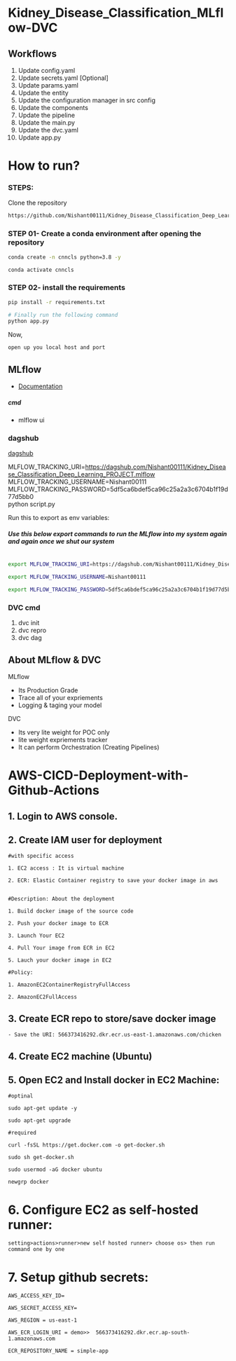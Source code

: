 # Kidney_Disease_Classification_MLflow-DVC


## Workflows

1.  Update config.yaml
2.  Update secrets.yaml [Optional]
3.  Update params.yaml
4.  Update the entity
5.  Update the configuration manager in src config
6.  Update the components
7.  Update the pipeline 
8.  Update the main.py
9.  Update the dvc.yaml
10. Update app.py

# How to run?
### STEPS:

Clone the repository

```bash
https://github.com/Nishant00111/Kidney_Disease_Classification_Deep_Learning_PROJECT
```
### STEP 01- Create a conda environment after opening the repository

```bash
conda create -n cnncls python=3.8 -y
```

```bash
conda activate cnncls
```


### STEP 02- install the requirements
```bash
pip install -r requirements.txt
```

```bash
# Finally run the following command
python app.py
```

Now,
```bash
open up you local host and port
```


## MLflow

- [Documentation](https://mlflow.org/docs/latest/index.html)

##### cmd
- mlflow ui

### dagshub
[dagshub](https://dagshub.com/)

MLFLOW_TRACKING_URI=https://dagshub.com/Nishant00111/Kidney_Disease_Classification_Deep_Learning_PROJECT.mlflow \
MLFLOW_TRACKING_USERNAME=Nishant00111 \
MLFLOW_TRACKING_PASSWORD=5df5ca6bdef5ca96c25a2a3c6704b1f19d77d5bb0 \
python script.py

Run this to export as env variables:
##### Use this below export commands to run the MLflow into my system again and again once we shut our system 

```bash

export MLFLOW_TRACKING_URI=https://dagshub.com/Nishant00111/Kidney_Disease_Classification_Deep_Learning_PROJECT.mlflow 

export MLFLOW_TRACKING_USERNAME=Nishant00111 

export MLFLOW_TRACKING_PASSWORD=5df5ca6bdef5ca96c25a2a3c6704b1f19d77d5bb

```

### DVC cmd

1. dvc init
2. dvc repro
3. dvc dag


## About MLflow & DVC

MLflow

 - Its Production Grade
 - Trace all of your expriements
 - Logging & taging your model


DVC 

 - Its very lite weight for POC only
 - lite weight expriements tracker
 - It can perform Orchestration (Creating Pipelines)



 # AWS-CICD-Deployment-with-Github-Actions

## 1. Login to AWS console.

## 2. Create IAM user for deployment

	#with specific access

	1. EC2 access : It is virtual machine

	2. ECR: Elastic Container registry to save your docker image in aws


	#Description: About the deployment

	1. Build docker image of the source code

	2. Push your docker image to ECR

	3. Launch Your EC2 

	4. Pull Your image from ECR in EC2

	5. Lauch your docker image in EC2

	#Policy:

	1. AmazonEC2ContainerRegistryFullAccess

	2. AmazonEC2FullAccess

	
## 3. Create ECR repo to store/save docker image
    - Save the URI: 566373416292.dkr.ecr.us-east-1.amazonaws.com/chicken

	
## 4. Create EC2 machine (Ubuntu) 

## 5. Open EC2 and Install docker in EC2 Machine:
	
	
	#optinal

	sudo apt-get update -y

	sudo apt-get upgrade
	
	#required

	curl -fsSL https://get.docker.com -o get-docker.sh

	sudo sh get-docker.sh

	sudo usermod -aG docker ubuntu

	newgrp docker
	
# 6. Configure EC2 as self-hosted runner:
    setting>actions>runner>new self hosted runner> choose os> then run command one by one


# 7. Setup github secrets:

    AWS_ACCESS_KEY_ID=

    AWS_SECRET_ACCESS_KEY=

    AWS_REGION = us-east-1

    AWS_ECR_LOGIN_URI = demo>>  566373416292.dkr.ecr.ap-south-1.amazonaws.com

    ECR_REPOSITORY_NAME = simple-app

